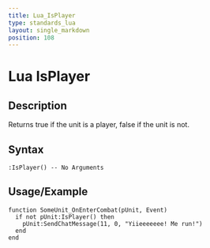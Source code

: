 ```yaml
---
title: Lua_IsPlayer
type: standards_lua
layout: single_markdown
position: 108
---
```


# Lua IsPlayer

## Description

Returns true if the unit is a player, false if the unit is not.

## Syntax

```
:IsPlayer() -- No Arguments
```

## Usage/Example

```
function SomeUnit_OnEnterCombat(pUnit, Event) 
  if not pUnit:IsPlayer() then 
    pUnit:SendChatMessage(11, 0, "Yiieeeeeee! Me run!") 
  end 
end
```
